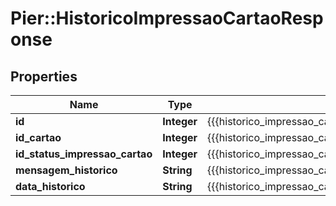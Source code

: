 # Pier::HistoricoImpressaoCartaoResponse

## Properties
Name | Type | Description | Notes
------------ | ------------- | ------------- | -------------
**id** | **Integer** | {{{historico_impressao_cartao_response_id_value}}} | 
**id_cartao** | **Integer** | {{{historico_impressao_cartao_response_id_cartao_value}}} | 
**id_status_impressao_cartao** | **Integer** | {{{historico_impressao_cartao_response_id_status_impressao_cartao_value}}} | 
**mensagem_historico** | **String** | {{{historico_impressao_cartao_response_mensagem_historico_value}}} | [optional] 
**data_historico** | **String** | {{{historico_impressao_cartao_response_data_historico_value}}} | [optional] 


